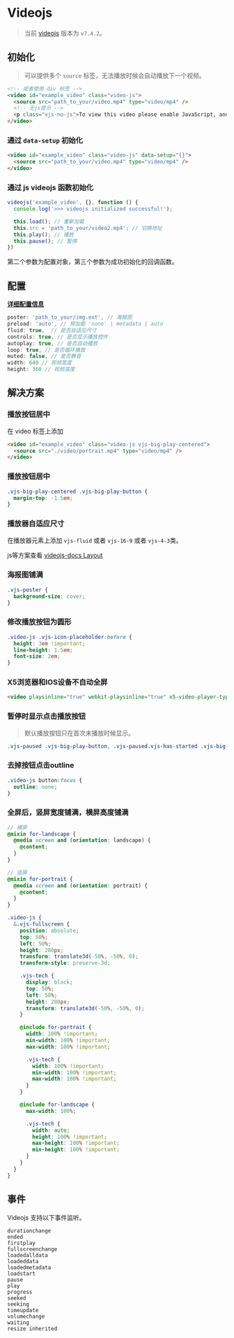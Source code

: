 # Videojs

> 当前 [videojs](https://github.com/videojs/video.js) 版本为 `v7.4.2`。

## 初始化

> 可以提供多个 `source` 标签，无法播放时候会自动播放下一个视频。

``` html
<!-- 或者使用 div 标签 -->
<video id="example_video" class="video-js">
  <source src="path_to_your/video.mp4" type="video/mp4" />
  <!-- 无js提示 -->
  <p class="vjs-no-js">To view this video please enable JavaScript, and consider upgrading to a web browser that<a href="https://videojs.com/html5-video-support/" target="_blank">supports HTML5 video</a></p>
</video>
```

### 通过 `data-setup` 初始化

``` html
<video id="example_video" class="video-js" data-setup="{}">
  <source src="path_to_your/video.mp4" type="video/mp4" />
</video>
```

### 通过 js **videojs** 函数初始化

``` js
videojs('example_video', {}, function () {
  console.log('>>> videojs initialized successful!');

  this.load(); // 重新加载
  this.src = 'path_to_your/video2.mp4'; // 切换地址
  this.play(); // 播放
  this.pause(); // 暂停
})
```

第二个参数为配置对象，第三个参数为成功初始化的回调函数。

## 配置

[**详细配置信息**](https://docs.videojs.com/tutorial-options.html)

``` js
poster: 'path_to_your/img.ext', // 海报图
preload: 'auto', // 预加载 'none' | metadata | auto
fluid: true,  // 是否自适应尺寸
controls: true, // 是否显示播放控件
autoplay: true, // 是否自动播放
loop: true, // 是否循环播放
muted: false, // 是否静音
width: 640 // 视频宽度
height: 360 // 视频高度
```

## 解决方案

### 播放按钮居中

在 video 标签上添加

``` html
<video id="example_video" class="video-js vjs-big-play-centered">
  <source src="./video/portrait.mp4" type="video/mp4" />
</video>
```

### 播放按钮居中

``` css
.vjs-big-play-centered .vjs-big-play-button {
  margin-top: -1.5em;
}
```

### 播放器自适应尺寸

在播放器元素上添加 `vjs-fluid` 或者 `vjs-16-9` 或者 `vjs-4-3`类。

js等方案查看 [videojs-docs Layout](https://docs.videojs.com/tutorial-layout.html)

### 海报图铺满

``` css
.vjs-poster {
  background-size: cover;
}
```

### 修改播放按钮为圆形

``` css
.video-js .vjs-icon-placeholder:before {
  height: 3em !important;
  line-height: 1.5em;
  font-size: 2em;
}
```

### X5浏览器和IOS设备不自动全屏

``` html
<video playsinline="true" webkit-playsinline="true" x5-video-player-type="h5" x5-video-player-fullscreen="false" x5-video-orientation="portrait"></video>
```

### 暂停时显示点击播放按钮

> 默认播放按钮只在首次未播放时候显示。

``` css
.vjs-paused .vjs-big-play-button, .vjs-paused.vjs-has-started .vjs-big-play-button { display: block; }
```

### 去掉按钮点击outline

``` css
.video-js button:focus {
  outline: none;
}
```

### 全屏后，竖屏宽度铺满，横屏高度铺满

``` scss
// 横屏
@mixin for-landscape {
  @media screen and (orientation: landscape) {
    @content;
  }
}

// 竖屏
@mixin for-portrait {
  @media screen and (orientation: portrait) {
    @content;
  }
}

.video-js {
  &.vjs-fullscreen {
    position: absolute;
    top: 50%;
    left: 50%;
    height: 280px;
    transform: translate3d(-50%, -50%, 0);
    transform-style: preserve-3d;

    .vjs-tech {
      display: block;
      top: 50%;
      left: 50%;
      height: 280px;
      transform: translate3d(-50%, -50%, 0);
    }

    @include for-portrait {
      width: 100% !important;
      min-width: 100% !important;
      max-width: 100% !important;

      .vjs-tech {
        width: 100% !important;
        min-width: 100% !important;
        max-width: 100% !important;
      }
    }

    @include for-landscape {
      max-width: 100%;

      .vjs-tech {
        width: auto;
        height: 100% !important;
        max-height: 100% !important;
        min-height: 100% !important;
      }
    }
  }
}

```

## 事件

Videojs 支持以下事件监听。

```
durationchange
ended
firstplay
fullscreenchange
loadedalldata
loadeddata
loadedmetadata
loadstart
pause
play
progress
seeked
seeking
timeupdate
volumechange
waiting
resize inherited
```
